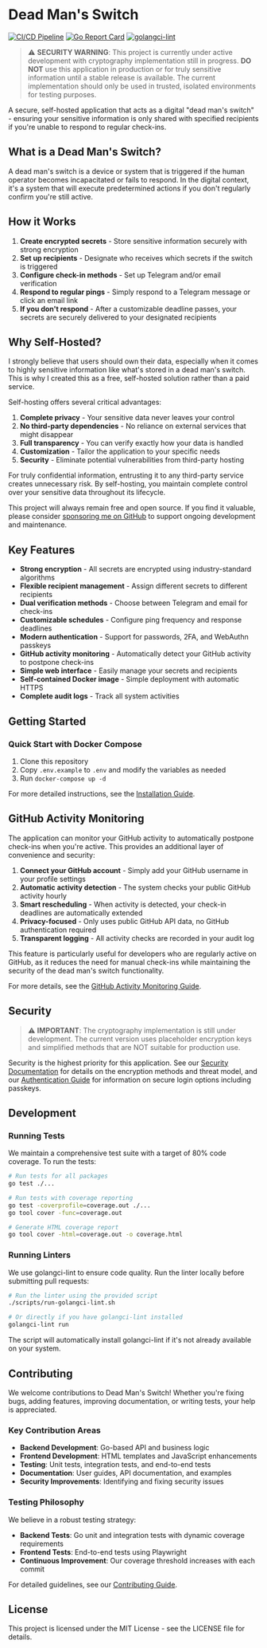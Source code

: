 # Dead Man's Switch

[![CI/CD Pipeline](https://github.com/korjavin/deadmanswitch/actions/workflows/ci.yml/badge.svg)](https://github.com/korjavin/deadmanswitch/actions/workflows/ci.yml)
[![Go Report Card](https://goreportcard.com/badge/github.com/korjavin/deadmanswitch)](https://goreportcard.com/report/github.com/korjavin/deadmanswitch)
[![golangci-lint](https://github.com/korjavin/deadmanswitch/actions/workflows/ci.yml/badge.svg?event=push&label=golangci-lint)](https://github.com/korjavin/deadmanswitch/actions/workflows/ci.yml)

> ⚠️ **SECURITY WARNING**: This project is currently under active development with cryptography implementation still in progress. **DO NOT** use this application in production or for truly sensitive information until a stable release is available. The current implementation should only be used in trusted, isolated environments for testing purposes.

A secure, self-hosted application that acts as a digital "dead man's switch" - ensuring your sensitive information is only shared with specified recipients if you're unable to respond to regular check-ins.

## What is a Dead Man's Switch?

A dead man's switch is a device or system that is triggered if the human operator becomes incapacitated or fails to respond. In the digital context, it's a system that will execute predetermined actions if you don't regularly confirm you're still active.

## How it Works

1. **Create encrypted secrets** - Store sensitive information securely with strong encryption
2. **Set up recipients** - Designate who receives which secrets if the switch is triggered
3. **Configure check-in methods** - Set up Telegram and/or email verification
4. **Respond to regular pings** - Simply respond to a Telegram message or click an email link
5. **If you don't respond** - After a customizable deadline passes, your secrets are securely delivered to your designated recipients

## Why Self-Hosted?

I strongly believe that users should own their data, especially when it comes to highly sensitive information like what's stored in a dead man's switch. This is why I created this as a free, self-hosted solution rather than a paid service.

Self-hosting offers several critical advantages:

1. **Complete privacy** - Your sensitive data never leaves your control
2. **No third-party dependencies** - No reliance on external services that might disappear
3. **Full transparency** - You can verify exactly how your data is handled
4. **Customization** - Tailor the application to your specific needs
5. **Security** - Eliminate potential vulnerabilities from third-party hosting

For truly confidential information, entrusting it to any third-party service creates unnecessary risk. By self-hosting, you maintain complete control over your sensitive data throughout its lifecycle.

This project will always remain free and open source. If you find it valuable, please consider [sponsoring me on GitHub](https://github.com/sponsors/korjavin) to support ongoing development and maintenance.

## Key Features

- **Strong encryption** - All secrets are encrypted using industry-standard algorithms
- **Flexible recipient management** - Assign different secrets to different recipients
- **Dual verification methods** - Choose between Telegram and email for check-ins
- **Customizable schedules** - Configure ping frequency and response deadlines
- **Modern authentication** - Support for passwords, 2FA, and WebAuthn passkeys
- **GitHub activity monitoring** - Automatically detect your GitHub activity to postpone check-ins
- **Simple web interface** - Easily manage your secrets and recipients
- **Self-contained Docker image** - Simple deployment with automatic HTTPS
- **Complete audit logs** - Track all system activities

## Getting Started

### Quick Start with Docker Compose

1. Clone this repository
2. Copy `.env.example` to `.env` and modify the variables as needed
3. Run `docker-compose up -d`

For more detailed instructions, see the [Installation Guide](./docs/installation.md).

## GitHub Activity Monitoring

The application can monitor your GitHub activity to automatically postpone check-ins when you're active. This provides an additional layer of convenience and security:

1. **Connect your GitHub account** - Simply add your GitHub username in your profile settings
2. **Automatic activity detection** - The system checks your public GitHub activity hourly
3. **Smart rescheduling** - When activity is detected, your check-in deadlines are automatically extended
4. **Privacy-focused** - Only uses public GitHub API data, no GitHub authentication required
5. **Transparent logging** - All activity checks are recorded in your audit log

This feature is particularly useful for developers who are regularly active on GitHub, as it reduces the need for manual check-ins while maintaining the security of the dead man's switch functionality.

For more details, see the [GitHub Activity Monitoring Guide](./docs/github-activity.md).

## Security

> ⚠️ **IMPORTANT**: The cryptography implementation is still under development. The current version uses placeholder encryption keys and simplified methods that are NOT suitable for production use.

Security is the highest priority for this application. See our [Security Documentation](./docs/security.md) for details on the encryption methods and threat model, and our [Authentication Guide](./docs/authentication.md) for information on secure login options including passkeys.

## Development

### Running Tests

We maintain a comprehensive test suite with a target of 80% code coverage. To run the tests:

```bash
# Run tests for all packages
go test ./...

# Run tests with coverage reporting
go test -coverprofile=coverage.out ./...
go tool cover -func=coverage.out

# Generate HTML coverage report
go tool cover -html=coverage.out -o coverage.html
```

### Running Linters

We use golangci-lint to ensure code quality. Run the linter locally before submitting pull requests:

```bash
# Run the linter using the provided script
./scripts/run-golangci-lint.sh

# Or directly if you have golangci-lint installed
golangci-lint run
```

The script will automatically install golangci-lint if it's not already available on your system.

## Contributing

We welcome contributions to Dead Man's Switch! Whether you're fixing bugs, adding features, improving documentation, or writing tests, your help is appreciated.

### Key Contribution Areas

- **Backend Development**: Go-based API and business logic
- **Frontend Development**: HTML templates and JavaScript enhancements
- **Testing**: Unit tests, integration tests, and end-to-end tests
- **Documentation**: User guides, API documentation, and examples
- **Security Improvements**: Identifying and fixing security issues

### Testing Philosophy

We believe in a robust testing strategy:

- **Backend Tests**: Go unit and integration tests with dynamic coverage requirements
- **Frontend Tests**: End-to-end tests using Playwright
- **Continuous Improvement**: Our coverage threshold increases with each commit

For detailed guidelines, see our [Contributing Guide](CONTRIBUTING.md).

## License

This project is licensed under the MIT License - see the LICENSE file for details.